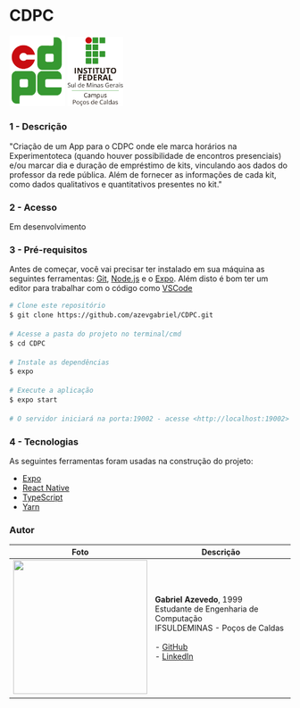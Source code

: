 # CDPC

<div float="left">
  <img src="src/assets/cdpc_logo.png" width="100px"/>
  <img src="src/assets/if_logo.png" width="100px"/>
</div>

### 1 - Descrição

"Criação de um App para o CDPC onde ele marca horários na Experimentoteca (quando houver possibilidade de encontros
presenciais) e/ou marcar dia e duração de empréstimo de kits, vinculando aos
dados do professor da rede pública. Além de fornecer as informações de cada kit,
como dados qualitativos e quantitativos presentes no kit."

### 2 - Acesso

Em desenvolvimento

### 3 - Pré-requisitos

Antes de começar, você vai precisar ter instalado em sua máquina as seguintes ferramentas:
[Git](https://git-scm.com), [Node.js](https://nodejs.org/en/) e o [Expo](https://docs.expo.io/).
Além disto é bom ter um editor para trabalhar com o código como [VSCode](https://code.visualstudio.com/)

```bash
# Clone este repositório
$ git clone https://github.com/azevgabriel/CDPC.git

# Acesse a pasta do projeto no terminal/cmd
$ cd CDPC

# Instale as dependências
$ expo

# Execute a aplicação
$ expo start

# O servidor iniciará na porta:19002 - acesse <http://localhost:19002>
```

### 4 - Tecnologias

As seguintes ferramentas foram usadas na construção do projeto:

- [Expo](https://expo.io/)
- [React Native](https://reactnative.dev/)
- [TypeScript](https://www.typescriptlang.org/)
- [Yarn](https://yarnpkg.com/)

### Autor

Foto   | Descrição
--------- | ------
<img src="https://github.com/azevgabriel.png" width="240" height="240"/>| <strong>Gabriel Azevedo</strong>, 1999 </br> Estudante de Engenharia de Computação </br>IFSULDEMINAS - Poços de Caldas</br></br> - <a href="https://github.com/azevgabriel">GitHub</a> </br> - <a href="https://www.linkedin.com/in/azevgabriel/">LinkedIn</a>
